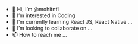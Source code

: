 - 👋 Hi, I’m @mohitnfl
- 👀 I’m interested in Coding
- 🌱 I’m currently learning React JS, React Native ...
- 💞️ I’m looking to collaborate on ...
- 📫 How to reach me ...

<!---
mohitnfl/mohitnfl is a ✨ special ✨ repository because its `README.md` (this file) appears on your GitHub profile.
You can click the Preview link to take a look at your changes.
--->
